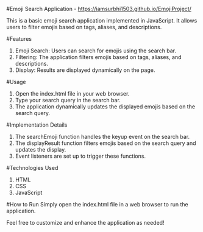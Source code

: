 #Emoji Search Application - https://iamsurbhi1503.github.io/EmojiProject/

This is a basic emoji search application implemented in JavaScript. It allows users to filter emojis based on tags, aliases, and descriptions.

#Features
1. Emoji Search: Users can search for emojis using the search bar.
2. Filtering: The application filters emojis based on tags, aliases, and descriptions.
3. Display: Results are displayed dynamically on the page.

#Usage
1. Open the index.html file in your web browser.
2. Type your search query in the search bar.
3. The application dynamically updates the displayed emojis based on the search query.

#Implementation Details
1. The searchEmoji function handles the keyup event on the search bar.
2. The displayResult function filters emojis based on the search query and updates the display.
3. Event listeners are set up to trigger these functions.

#Technologies Used
1. HTML
2. CSS
3. JavaScript

#How to Run
Simply open the index.html file in a web browser to run the application.

Feel free to customize and enhance the application as needed!


